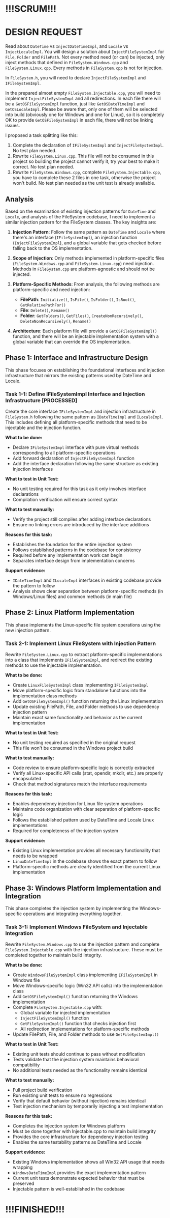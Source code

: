 ﻿# !!!SCRUM!!!

# DESIGN REQUEST

Read about `DateTime` vs `InjectDateTimeImpl`, and `Locale` vs `InjectLocaleImpl`. You will design a solution about `InjectFileSystemImpl` for `File`, `Folder` and `FilePath`. Not every method need (or can) be injected, only inject methods that defined in `FileSystem.Windows.cpp` and `FileSystem.Linux.cpp`. Every methods in `FileSystem.cpp` is not for injection.

In `FileSystem.h`, you will need to declare `InjectFileSystemImpl` and `IFileSystemImpl`.

In the prepared almost empty `FileSystem.Injectable.cpp`, you will need to implement `InjectFileSystemImpl` and all redirections. In each file there will be a `GetOSFileSystemImpl` function, just like `GetOSDateTimeImpl` and `GetOSLocaleImpl`. Please be aware that, only one of them will be selected into build (obviously one for Windows and one for Linux), so it is completely OK to provide `GetOSFileSystemImpl` in each file, there will not be linking issues.

I proposed a task splitting like this:

1. Complete the declaration of `IFileSystemImpl` and `InjectFileSystemImpl`. No test plan needed.
2. Rewrite `FileSystem.Linux.cpp`. This file will not be consumed in this project so building the project cannot verify it, try your best to make it correct. No test plan needed.
3. Rewrite `FileSystem.Windows.cpp`, complete `FileSystem.Injectable.cpp`, you have to complete these 2 files in one task, otherwise the project won't build. No test plan needed as the unit test is already available.

## Analysis

Based on the examination of existing injection patterns for `DateTime` and `Locale`, and analysis of the FileSystem codebase, I need to implement a similar injection pattern for the FileSystem classes. The key insights are:

1. **Injection Pattern**: Follow the same pattern as `DateTime` and `Locale` where there's an interface (`IFileSystemImpl`), an injection function (`InjectFileSystemImpl`), and a global variable that gets checked before falling back to the OS implementation.

2. **Scope of Injection**: Only methods implemented in platform-specific files (`FileSystem.Windows.cpp` and `FileSystem.Linux.cpp`) need injection. Methods in `FileSystem.cpp` are platform-agnostic and should not be injected.

3. **Platform-Specific Methods**: From analysis, the following methods are platform-specific and need injection:
   - **FilePath**: `Initialize()`, `IsFile()`, `IsFolder()`, `IsRoot()`, `GetRelativePathFor()`
   - **File**: `Delete()`, `Rename()`
   - **Folder**: `GetFolders()`, `GetFiles()`, `CreateNonRecursively()`, `DeleteNonRecursively()`, `Rename()`

4. **Architecture**: Each platform file will provide a `GetOSFileSystemImpl()` function, and there will be an injectable implementation system with a global variable that can override the OS implementation.

## Phase 1: Interface and Infrastructure Design

This phase focuses on establishing the foundational interfaces and injection infrastructure that mirrors the existing patterns used by DateTime and Locale.

### Task 1-1: Define IFileSystemImpl Interface and Injection Infrastructure [PROCESSED]

Create the core interface `IFileSystemImpl` and injection infrastructure in `FileSystem.h` following the same pattern as `IDateTimeImpl` and `ILocaleImpl`. This includes defining all platform-specific methods that need to be injectable and the injection function.

**What to be done:**
- Declare `IFileSystemImpl` interface with pure virtual methods corresponding to all platform-specific operations
- Add forward declaration of `InjectFileSystemImpl` function 
- Add the interface declaration following the same structure as existing injection interfaces

**What to test in Unit Test:**
- No unit testing required for this task as it only involves interface declarations
- Compilation verification will ensure correct syntax

**What to test manually:**
- Verify the project still compiles after adding interface declarations
- Ensure no linking errors are introduced by the interface additions

**Reasons for this task:**
- Establishes the foundation for the entire injection system
- Follows established patterns in the codebase for consistency
- Required before any implementation work can begin
- Separates interface design from implementation concerns

**Support evidence:**
- `IDateTimeImpl` and `ILocaleImpl` interfaces in existing codebase provide the pattern to follow
- Analysis shows clear separation between platform-specific methods (in Windows/Linux files) and common methods (in main file)

## Phase 2: Linux Platform Implementation

This phase implements the Linux-specific file system operations using the new injection pattern.

### Task 2-1: Implement Linux FileSystem with Injection Pattern

Rewrite `FileSystem.Linux.cpp` to extract platform-specific implementations into a class that implements `IFileSystemImpl`, and redirect the existing methods to use the injectable implementation.

**What to be done:**
- Create `LinuxFileSystemImpl` class implementing `IFileSystemImpl`
- Move platform-specific logic from standalone functions into the implementation class methods
- Add `GetOSFileSystemImpl()` function returning the Linux implementation
- Update existing FilePath, File, and Folder methods to use dependency injection pattern
- Maintain exact same functionality and behavior as the current implementation

**What to test in Unit Test:**
- No unit testing required as specified in the original request
- This file won't be consumed in the Windows project build

**What to test manually:**
- Code review to ensure platform-specific logic is correctly extracted
- Verify all Linux-specific API calls (stat, opendir, mkdir, etc.) are properly encapsulated
- Check that method signatures match the interface requirements

**Reasons for this task:**
- Enables dependency injection for Linux file system operations
- Maintains code organization with clear separation of platform-specific logic
- Follows the established pattern used by DateTime and Locale Linux implementations
- Required for completeness of the injection system

**Support evidence:**
- Existing Linux implementation provides all necessary functionality that needs to be wrapped
- `LinuxDateTimeImpl` in the codebase shows the exact pattern to follow
- Platform-specific methods are clearly identified from the current Linux implementation

## Phase 3: Windows Platform Implementation and Integration

This phase completes the injection system by implementing the Windows-specific operations and integrating everything together.

### Task 3-1: Implement Windows FileSystem and Injectable Integration

Rewrite `FileSystem.Windows.cpp` to use the injection pattern and complete `FileSystem.Injectable.cpp` with the injection infrastructure. These must be completed together to maintain build integrity.

**What to be done:**
- Create `WindowsFileSystemImpl` class implementing `IFileSystemImpl` in Windows file
- Move Windows-specific logic (Win32 API calls) into the implementation class
- Add `GetOSFileSystemImpl()` function returning the Windows implementation
- Complete `FileSystem.Injectable.cpp` with:
  - Global variable for injected implementation
  - `InjectFileSystemImpl()` function
  - `GetFileSystemImpl()` function that checks injection first
  - All redirection implementations for platform-specific methods
- Update FilePath, File, and Folder methods to use `GetFileSystemImpl()`

**What to test in Unit Test:**
- Existing unit tests should continue to pass without modification
- Tests validate that the injection system maintains behavioral compatibility
- No additional tests needed as the functionality remains identical

**What to test manually:**
- Full project build verification
- Run existing unit tests to ensure no regressions
- Verify that default behavior (without injection) remains identical
- Test injection mechanism by temporarily injecting a test implementation

**Reasons for this task:**
- Completes the injection system for Windows platform
- Must be done together with Injectable.cpp to maintain build integrity
- Provides the core infrastructure for dependency injection testing
- Enables the same testability patterns as DateTime and Locale

**Support evidence:**
- Existing Windows implementation shows all Win32 API usage that needs wrapping
- `WindowsDateTimeImpl` provides the exact implementation pattern
- Current unit tests demonstrate expected behavior that must be preserved
- Injectable pattern is well-established in the codebase

# !!!FINISHED!!!
